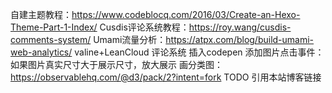 自建主题教程：https://www.codeblocq.com/2016/03/Create-an-Hexo-Theme-Part-1-Index/
Cusdis评论系统教程：https://roy.wang/cusdis-comments-system/
Umami流量分析：https://atpx.com/blog/build-umami-web-analytics/
valine+LeanCloud 评论系统
插入codepen
添加图片点击事件：如果图片真实尺寸大于展示尺寸，放大展示
画分类图：https://observablehq.com/@d3/pack/2?intent=fork
TODO 引用本站博客链接
